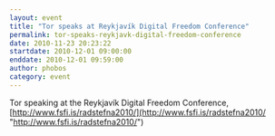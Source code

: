 ```yaml
---
layout: event
title: "Tor speaks at Reykjavík Digital Freedom Conference"
permalink: tor-speaks-reykjavk-digital-freedom-conference
date: 2010-11-23 20:23:22
startdate: 2010-12-01 09:00:00
enddate: 2010-12-01 09:59:00
author: phobos
category: event
---
```


Tor speaking at the Reykjavík Digital Freedom Conference, [http://www.fsfi.is/radstefna2010/](http://www.fsfi.is/radstefna2010/ "http://www.fsfi.is/radstefna2010/")
